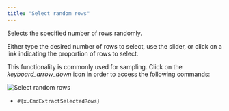 ```yaml
---
title: "Select random rows"
---
```


Selects the specified number of rows randomly.

Either type the desired number of rows to select, use the slider, or click on a link indicating the proportion of rows
to select.

This functionality is commonly used for sampling. Click on the _keyboard_arrow_down_ icon in order to access the
following commands:

![Select random rows](../../uploads/gifs/select-random-rows.gif "Select random rows")

* `#{x.CmdExtractSelectedRows}`
